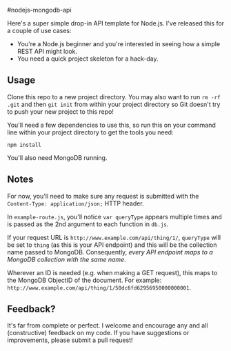 #nodejs-mongodb-api

Here's a super simple drop-in API template for Node.js. I've released this for a couple of use cases:

* You're a Node.js beginner and you're interested in seeing how a simple REST API might look.
* You need a quick project skeleton for a hack-day.

## Usage

Clone this repo to a new project directory. You may also want to run `rm -rf .git` and then `git init` from within your project directory so Git doesn't try to push your new project to this repo!

You'll need a few dependencies to use this, so run this on your command line within your project directory to get the tools you need:

`npm install`

You'll also need MongoDB running.

## Notes

For now, you'll need to make sure any request is submitted with the `Content-Type: application/json;` HTTP header.

In `example-route.js`, you'll notice `var queryType` appears multiple times and is passed as the 2nd argument to each function in `db.js`.

If your request URL is `http://www.example.com/api/thing/1/`, `queryType` will be set to `thing` (as this is your API endpoint) and this will be the collection name passed to MongoDB. Consequently, _every API endpoint maps to a MongoDB collection with the same name_.

Wherever an ID is needed (e.g. when making a GET request), this maps to the MongoDB ObjectID of the document. For example: `http://www.example.com/api/thing/1/50dc6fd62956950000000001`.

## Feedback?

It's far from complete or perfect. I welcome and encourage any and all (constructive) feedback on my code. If you have suggestions or improvements, please submit a pull request!